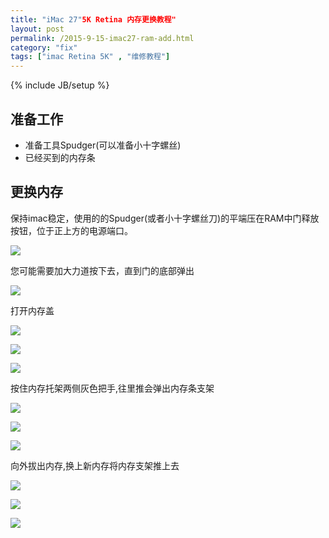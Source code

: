 ```yaml
---
title: "iMac 27"5K Retina 内存更换教程"
layout: post
permalink: /2015-9-15-imac27-ram-add.html
category: "fix"
tags: ["imac Retina 5K" , "维修教程"]
---
```

{% include JB/setup %}

## 准备工作

* 准备工具Spudger(可以准备小十字螺丝)
* 已经买到的内存条


## 更换内存
保持imac稳定，使用的的Spudger(或者小十字螺丝刀)的平端压在RAM中门释放按钮，位于正上方的电源端口。

![](/fix/dNTgcKU3dVoLsw1C.jpg)

您可能需要加大力道按下去，直到门的底部弹出

![](/fix/wLXGopDcKbTxLsIv.jpg)

打开内存盖

![](/fix/W1B4OmN2sAshIdrE.jpg)

![](/fix/hhI4LZHvC16YptTb.jpg)

![](/fix/Vfsy2ExaLAUvxYJx.jpg)

按住内存托架两侧灰色把手,往里推会弹出内存条支架

![](/fix/pM1ACFnOTNB6NvOQ.jpg)

![](/fix/pM1ACFnOTNB6NvOQ.jpg)

![](/fix/oiQjrJB1nmsRcIFS.jpg)

向外拔出内存,换上新内存将内存支架推上去

![](/fix/N6x3xIxmbjBcNsPw.jpg)

![](/fix/XMbiTspfMtHPnAcx.jpg)

![](/fix/pM1ACFnOTNB6NvOQ.jpg)

